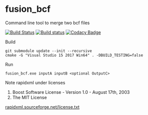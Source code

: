 # fusion_bcf
Command line tool to merge two bcf files

[![Build Status](https://travis-ci.org/0um/fusion_bcf.svg?branch=master)](https://travis-ci.org/0um/fusion_bcf) [![Build status](https://ci.appveyor.com/api/projects/status/4fhtr1v83thrcjun?svg=true)](https://ci.appveyor.com/project/0um/fusion-bcf) [![Codacy Badge](https://api.codacy.com/project/badge/Grade/186af04a24f244ce841d6802f2e3721c)](https://www.codacy.com/app/0um/fusion_bcf?utm_source=github.com&amp;utm_medium=referral&amp;utm_content=0um/fusion_bcf&amp;utm_campaign=Badge_Grade)

Build
```
git submodule update --init --recursive
cmake -G "Visual Studio 15 2017 Win64" . -DBUILD_TESTING=false
```

Run
```
fusion_bcf.exe inputA inputB <optional OutputC>
```

Note rapidxml under licenses
1. Boost Software License - Version 1.0 - August 17th, 2003
2. The MIT License

[rapidxml.sourceforge.net/license.txt](rapidxml.sourceforge.net/license.txt)
